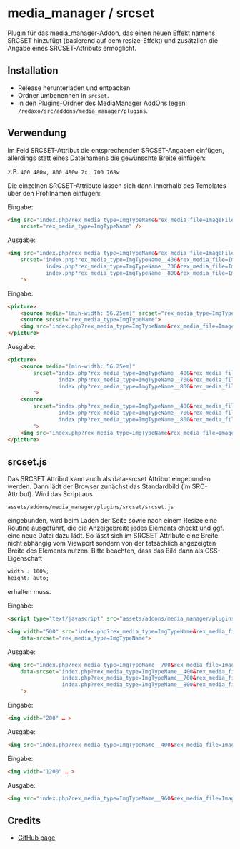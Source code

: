 media_manager / srcset
======================

Plugin für das media_manager-Addon, das einen neuen Effekt namens SRCSET hinzufügt (basierend auf dem resize-Effekt) und zusätzlich die Angabe eines SRCSET-Attributs ermöglicht.

Installation
------------

* Release herunterladen und entpacken.
* Ordner umbenennen in `srcset`.
* In den Plugins-Ordner des MediaManager AddOns legen: `/redaxo/src/addons/media_manager/plugins`.

Verwendung
----------

Im Feld SRCSET-Attribut die entsprechenden SRCSET-Angaben einfügen, allerdings statt eines Dateinamens die
gewünschte Breite einfügen:

z.B. `400 480w, 800 480w 2x, 700 768w`

Die einzelnen SRCSET-Attribute lassen sich dann innerhalb des Templates über den Profilnamen einfügen:

Eingabe:

```html
<img src="index.php?rex_media_type=ImgTypeName&rex_media_file=ImageFileName"
    srcset="rex_media_type=ImgTypeName" />
```

Ausgabe:

```html
<img src="index.php?rex_media_type=ImgTypeName&rex_media_file=ImageFileName"
    srcset="index.php?rex_media_type=ImgTypeName__400&rex_media_file=ImageFileName 480w
            index.php?rex_media_type=ImgTypeName__700&rex_media_file=ImageFileName 768w
            index.php?rex_media_type=ImgTypeName__800&rex_media_file=ImageFileName 960w
    ">
```

Eingabe:

```html
<picture>
    <source media="(min-width: 56.25em)" srcset="rex_media_type=ImgTypeName">
    <source srcset="rex_media_type=ImgTypeName">
    <img src="index.php?rex_media_type=ImgTypeName&rex_media_file=ImageFileName" alt="">
</picture>
```

Ausgabe:

```html
<picture>
    <source media="(min-width: 56.25em)"
        srcset="index.php?rex_media_type=ImgTypeName__400&rex_media_file=ImageFileName 480w
                index.php?rex_media_type=ImgTypeName__700&rex_media_file=ImageFileName 768w
                index.php?rex_media_type=ImgTypeName__800&rex_media_file=ImageFileName 960w
        ">
    <source
        srcset="index.php?rex_media_type=ImgTypeName__400&rex_media_file=ImageFileName 480w
                index.php?rex_media_type=ImgTypeName__700&rex_media_file=ImageFileName 768w
                index.php?rex_media_type=ImgTypeName__800&rex_media_file=ImageFileName 960w
        ">
    <img src="index.php?rex_media_type=ImgTypeName&rex_media_file=ImageFileName" alt="">
</picture>
```

srcset.js
---------

Das SRCSET Attribut kann auch als data-srcset Attribut eingebunden werden. Dann lädt der Browser zunächst das Standardbild (im SRC-Attribut). Wird das Script aus

`assets/addons/media_manager/plugins/srcset/srcset.js`

eingebunden, wird beim Laden der Seite sowie nach einem Resize eine Routine ausgeführt, die die Anzeigebreite jedes Elements checkt und ggf. eine neue Datei dazu lädt. So lässt sich im SRCSET Attribute eine Breite nicht abhängig vom Viewport sondern von der tatsächlich angezeigten Breite des Elements nutzen. Bitte beachten, dass das Bild dann als CSS-Eigenschaft

```css
width : 100%;
height: auto;
```

erhalten muss.

Eingabe:

```html
<script type="text/javascript" src="assets/addons/media_manager/plugins/srcset/srcset.js"></script>

<img width="500" src="index.php?rex_media_type=ImgTypeName&rex_media_file=ImageFileName"
    data-srcset="rex_media_type=ImgTypeName">
```

Ausgabe:

```html
<img src="index.php?rex_media_type=ImgTypeName__700&rex_media_file=ImageFileName"
    data-srcset="index.php?rex_media_type=ImgTypeName__400&rex_media_file=ImageFileName 480w
                 index.php?rex_media_type=ImgTypeName__700&rex_media_file=ImageFileName 768w
                 index.php?rex_media_type=ImgTypeName__800&rex_media_file=ImageFileName 960w
    ">
```

Eingabe:

```html
<img width="200" … >
```

Ausgabe:

```html
<img src="index.php?rex_media_type=ImgTypeName__400&rex_media_file=ImageFileName" … >
```

Eingabe:

```html
<img width="1200" … >
```

Ausgabe:

```html
<img src="index.php?rex_media_type=ImgTypeName__960&rex_media_file=ImageFileName" … >
```

Credits
-------
* [GitHub page](https://github.com/FriendsOfREDAXO/media_manager_srcset)
